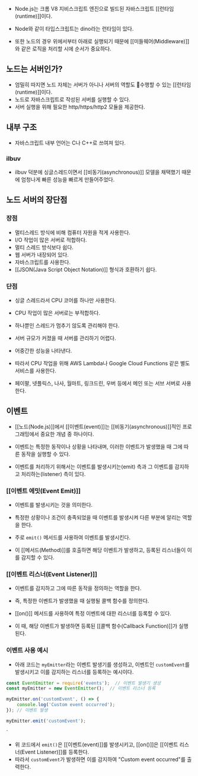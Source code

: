 - Node.js는 크롬 V8 지비스크립트 엔진으로 빌드된 자바스크립트 [[런타임(runtime)]]이다.

- Node와 같이 타입스크립트는 dino라는 런타임이 있다.

- 또한 노드의 경우 위에서부터 아래로 실행되기 때문에 [[미들웨어(Middleware)]]와 같은 로직을 처리할 시에 순서가 중요하다.

## 노드는 서버인가?

- 엄밀히 따지면 노드 자체는 서버가 아니나 서버의 역할도 수행할 수 있는 [[런타임(runtime)]]이다.
- 노드로 자바스크립트로 작성된 서버를 실행할 수 있다.
- 서버 실행을 위해 필요한 http/https/http2 모듈을 제공한다.

## 내부 구조

- 자바스크립트 내부 언어는 C나 C++로 쓰여져 있다.

### ilbuv

- ilbuv 덕분에 싱글스레드이면서 [[비동기(asynchronous)]] 모델을 채택했기 때문에 엄청나게 빠른 성능을 빠르게 만들어주었다.

## 노드 서버의 장단점

### 장점

- 멀티스레드 방식에 비해 컴퓨터 자원을 적게 사용한다.
- I/O 작업이 많은 서버로 적합하다.
- 멀티 스레드 방식보다 쉽다.
- 웹 서버가 내장되어 있다.
- 자바스크립트를 사용한다.
- [[JSON(Java Script Object Notation)]] 형식과 호환하기 쉽다.

### 단점

- 싱글 스레드라서 CPU 코어를 하나만 사용한다.
- CPU 작업이 많은 서버로는 부적합하다.
- 하나뿐인 스레드가 멈추기 않도록 관리해야 한다.
- 서버 규모가 커졌을 때 서버를 관리하기 어렵다.
- 어중간한 성능을 나타낸다.

- 따라서 CPU 작업을 위해 AWS Lambda나 Google Cloud Functions 같은 별도 서비스를 사용한다.
- 페이팔, 넷플릭스, 나사, 월마트, 링크드린, 우버 등에서 메인 또는 서브 서버로 사용한다.

## 이벤트

- [[노드(Node.js)]]에서 [[이벤트(event)]]는 [[비동기(asynchronous)]]적인 프로그래밍에서 중요한 개념 중 하나이다.
- 이벤트는 특정한 동작이나 상황을 나타내며, 이러한 이벤트가 발생했을 때 그에 따른 동작을 실행할 수 있다.

- 이벤트를 처리하기 위해서는 이벤트를 발생시키는(emit) 측과 그 이벤트를 감지하고 처리하는(listener) 측이 있다.

### [[이벤트 에밋(Event Emit)]]

- 이벤트를 발생시키는 것을 의미한다.
- 특정한 상황이나 조건이 충족되었을 때 이벤트를 발생시켜 다른 부분에 알리는 역할을 한다.

- 주로 `emit()` 메서드를 사용하여 이벤트를 발생시킨다.
- 이 [[메서드(Method)]]를 호출하면 해당 이벤트가 발생하고, 등록된 리스너들이 이를 감지할 수 있다.

### [[이벤트 리스너(Event Listener)]]

- 이벤트를 감지하고 그에 따른 동작을 정의하는 역할을 한다.
- 즉, 특정한 이벤트가 발생했을 때 실행될 콜백 함수를 정의한다.

- [[on()]] 메서드를 사용하여 특정 이벤트에 대한 리스너를 등록할 수 있다.
- 이 때, 해당 이벤트가 발생하면 등록된 [[콜백 함수(Callback Function)]]가 실행된다.

### 이벤트 사용 예시

-  아래 코드는 `myEmitter`라는 이벤트 발생기를 생성하고, 이벤트인 `customEvent`를 발생시키고 이를 감지하는 리스너를 등록하는 예시이다.

```js
const EventEmitter = require('events');  // 이벤트 발생기 생성 
const myEmitter = new EventEmitter();  // 이벤트 리스너 등록 

myEmitter.on('customEvent', () => {   
	console.log('Custom event occurred'); 
}); // 이벤트 발생

myEmitter.emit('customEvent');
```
`

- 위 코드에서 `emit()`은 [[이벤트(event)]]를 발생시키고, [[on()]]은 [[이벤트 리스너(Event Listener)]]를 등록한다.
- 따라서 `customEvent`가 발생하면 이를 감지하여 "Custom event occurred"를 출력한다.